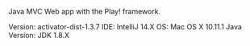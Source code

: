 Java MVC Web app with the Play! framework.

Version: activator-dist-1.3.7
IDE: IntelliJ 14.X
OS: Mac OS X 10.11.1
Java Version: JDK 1.8.X
